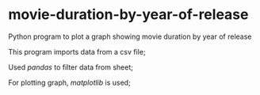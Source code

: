 # movie-duration-by-year-of-release
Python program to plot a graph showing movie duration by year of release

  This program imports data from a csv file;
  
  Used _pandas_ to filter data from sheet;
  
  For plotting graph, _matplotlib_ is used;
